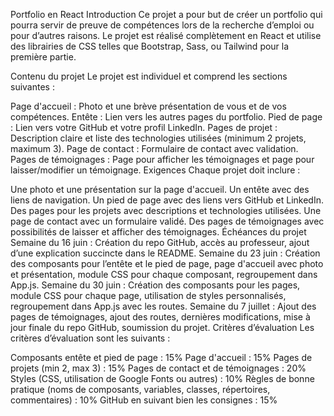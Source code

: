 Portfolio en React
Introduction
Ce projet a pour but de créer un portfolio qui pourra servir de preuve de compétences lors de la recherche d’emploi ou pour d’autres raisons. Le projet est réalisé complètement en React et utilise des librairies de CSS telles que Bootstrap, Sass, ou Tailwind pour la première partie.

Contenu du projet
Le projet est individuel et comprend les sections suivantes :

Page d'accueil : Photo et une brève présentation de vous et de vos compétences.
Entête : Lien vers les autres pages du portfolio.
Pied de page : Lien vers votre GitHub et votre profil LinkedIn.
Pages de projet : Description claire et liste des technologies utilisées (minimum 2 projets, maximum 3).
Page de contact : Formulaire de contact avec validation.
Pages de témoignages : Page pour afficher les témoignages et page pour laisser/modifier un témoignage.
Exigences
Chaque projet doit inclure :

Une photo et une présentation sur la page d'accueil.
Un entête avec des liens de navigation.
Un pied de page avec des liens vers GitHub et LinkedIn.
Des pages pour les projets avec descriptions et technologies utilisées.
Une page de contact avec un formulaire validé.
Des pages de témoignages avec possibilités de laisser et afficher des témoignages.
Échéances du projet
Semaine du 16 juin : Création du repo GitHub, accès au professeur, ajout d’une explication succincte dans le README.
Semaine du 23 juin : Création des composants pour l’entête et le pied de page, page d'accueil avec photo et présentation, module CSS pour chaque composant, regroupement dans App.js.
Semaine du 30 juin : Création des composants pour les pages, module CSS pour chaque page, utilisation de styles personnalisés, regroupement dans App.js avec les routes.
Semaine du 7 juillet : Ajout des pages de témoignages, ajout des routes, dernières modifications, mise à jour finale du repo GitHub, soumission du projet.
Critères d’évaluation
Les critères d’évaluation sont les suivants :

Composants entête et pied de page : 15%
Page d'accueil : 15%
Pages de projets (min 2, max 3) : 15%
Pages de contact et de témoignages : 20%
Styles (CSS, utilisation de Google Fonts ou autres) : 10%
Règles de bonne pratique (noms de composants, variables, classes, répertoires, commentaires) : 10%
GitHub en suivant bien les consignes : 15%
